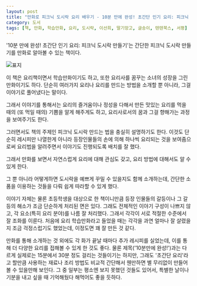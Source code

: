 ```yaml
---
layout: post
title: "만화로 피크닉 도시락 요리 배우기 - 10분 만에 완성! 초간단 인기 요리: 피크닉 도시락 만들기"
category: 도서
tags: [책, 만화, 학습만화, 요리, 도시락, 이선희, 딸기망고, 글송이, 텐텐북스, 서평]
---
```


'10분 만에 완성! 초간단 인기 요리: 피크닉 도시락 만들기'는
간단한 피크닉 도시락 만들기를 만화로 알아볼 수 있는 책이다.

![표지](https://lh3.googleusercontent.com/uXZHuQZzF8ZBkVTldECODFTZenfirZ4WQjrwaI4Iv6l_e7oZ2ihObvCHj928yI_aQrTKAzG6AmoeFQ=s480)

이 책은 요리책이면서 학습만화이기도 하고,
또한 요리사를 꿈꾸는 소녀의 성장을 그린 만화이기도 하다.
단순히 여러가지 요리나 요리를 만드는 방법을 소개할 뿐 아니라,
그걸 이야기로 풀어냈다는 말이다.

그래서 이야기를 통해서는
요리의 즐거움이나
정성을 다해서 만든 맛있는 요리를 먹을 때의 (또 먹일 때의) 기쁨을 알게 해주게도 하고,
요리사로서의 꿈과 그걸 향해가는 과정을 보여주기도 한다.

그러면서도 책의 주제인 피크닉 도시락 만드는 법을 충실히 설명하기도 한다.
이것도 단순히 레시피만 나열한게 아니라
등장인물들의 손에 의해 하나씩 요리되는 것을 보여줌으로써
요리법을 알려주면서 이야기도 진행되도록 배치를 잘 했다.

그래서 만화를 보면서 자연스럽게 요리에 대해 관심도 갖고,
요리 방법에 대해서도 알 수 있게 한다.

그 뿐 아니라 어떻게하면 도시락을 예쁘게 꾸밀 수 있을지도 함께 소개하는데,
간단한 소품을 이용하는 것들을 다뤄
쉽게 따라할 수 있게 했다.

이야기 자체는 물론 초등학생을 대상으로 한 책이니만큼
등장 인물들의 갈등이나 그 갈등의 해소가 조금 단순하게 처리된 면은 있다.
그래도 전체적인 이야기 구성이 나쁘지 않고,
각 요소(특히 요리 분야)를 나름 잘 처리했다.
그래서 각각이 서로 적절한 수준에서 잘 조화를 이룬다.
처음에 요리 학습만화라고 들었을 때는
각각을 과연 얼마나 잘 살렸을지 조금 걱정스럽기도 했었는데,
이정도면 꽤 잘 만든 것 같다.

만화를 통해 소개하는 것 외에도
각 화가 끝날 때마다 추가 레시피를 실었는데,
이를 통해 더 다양한 요리를 접해볼 수 있게 한 것도 좋다.
물론 제목('10분만에 완성!')과는 다르게
실제로는 15분에서 30분 정도 걸리는 것들이기는 하지만,
그래도 '초간단 요리'라고 할만큼 사용하는 재료나 조리 방법도 비교적 간단해서
웬만하면 별 무리없이 만들어 볼 수 있을만해 보인다.
그 중 일부는 평소엔 보지 못했던 것들도 있어서,
특별한 날이나 기분을 내고 싶을 때 기억해뒀다 해먹어도 좋을 듯하다.
